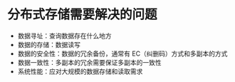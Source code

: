 # 分布式存储需要解决的问题
- 数据寻址：查询数据存在什么地方
- 数据的存储：数据读写
- 数据的安全性：数据的冗余备份，通常有 EC（纠删码）方式和多副本的方式
- 数据一致性：多副本的冗余需要保证多副本的一致性
- 系统性能：应对大规模的数据存储和读取需求